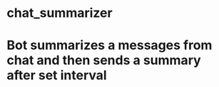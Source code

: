 # chat_summarizer


# Bot summarizes a messages from chat and then sends a summary after set interval #

